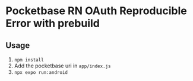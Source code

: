# Pocketbase RN OAuth Reproducible Error with prebuild

## Usage
1. `npm install`
2. Add the pocketbase uri in `app/index.js`
3. ```npx expo run:android ```
